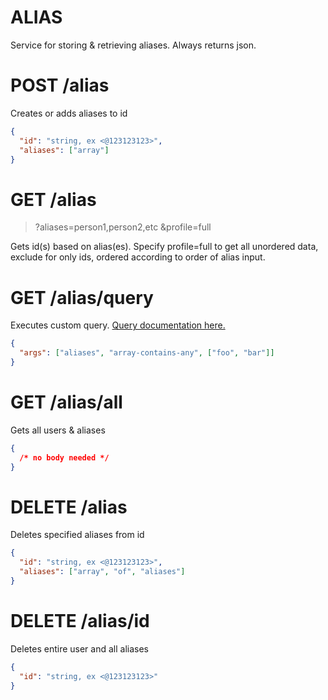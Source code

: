 # ALIAS

Service for storing & retrieving aliases. Always returns json.

# POST /alias

Creates or adds aliases to id

```json
{
  "id": "string, ex <@123123123>",
  "aliases": ["array"]
}
```

# GET /alias

> ?aliases=person1,person2,etc
> &profile=full

Gets id(s) based on alias(es). Specify profile=full to get all unordered data, exclude for only ids, ordered according to order of alias input.

# GET /alias/query

Executes custom query. [Query documentation here.](https://firebase.google.com/docs/firestore/query-data/queries)

```json
{
  "args": ["aliases", "array-contains-any", ["foo", "bar"]]
}
```

# GET /alias/all

Gets all users & aliases

```json
{
  /* no body needed */
}
```

# DELETE /alias

Deletes specified aliases from id

```json
{
  "id": "string, ex <@123123123>",
  "aliases": ["array", "of", "aliases"]
}
```

# DELETE /alias/id

Deletes entire user and all aliases

```json
{
  "id": "string, ex <@123123123>"
}
```
